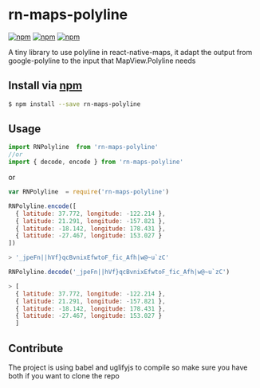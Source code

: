 # rn-maps-polyline
[![npm](https://img.shields.io/npm/v/rn-maps-polyline.svg?style=flat-square)](https://npmjs.com/package/rn-maps-polyline)
[![npm](https://img.shields.io/npm/l/rn-maps-polyline.svg?style=flat-square)](https://npmjs.com/package/rn-maps-polyline)
[![npm](https://img.shields.io/npm/dm/rn-maps-polyline.svg?style=flat-square)](https://npmjs.com/package/rn-maps-polyline)

A tiny library to use polyline in react-native-maps, it adapt the output from google-polyline to the input that MapView.Polyline needs

## Install via [npm](https://npmjs.com)

```sh
$ npm install --save rn-maps-polyline
```

## Usage

```js
import RNPolyline  from 'rn-maps-polyline'
//or
import { decode, encode } from 'rn-maps-polyline'
```
or

```js
var RNPolyline  = require('rn-maps-polyline')
```
```js
RNPolyline.encode([
  { latitude: 37.772, longitude: -122.214 },
  { latitude: 21.291, longitude: -157.821 },
  { latitude: -18.142, longitude: 178.431 },
  { latitude: -27.467, longitude: 153.027 }
])

> '_jpeFn||hVf}qcBvnixEfwtoF_fic_Afh|w@~u`zC'
```

```js
RNPolyline.decode('_jpeFn||hVf}qcBvnixEfwtoF_fic_Afh|w@~u`zC')

> [
  { latitude: 37.772, longitude: -122.214 },
  { latitude: 21.291, longitude: -157.821 },
  { latitude: -18.142, longitude: 178.431 },
  { latitude: -27.467, longitude: 153.027 }
  ]
```
## Contribute
The project is using babel and uglifyjs to compile so make sure you have both if you want to clone the repo
